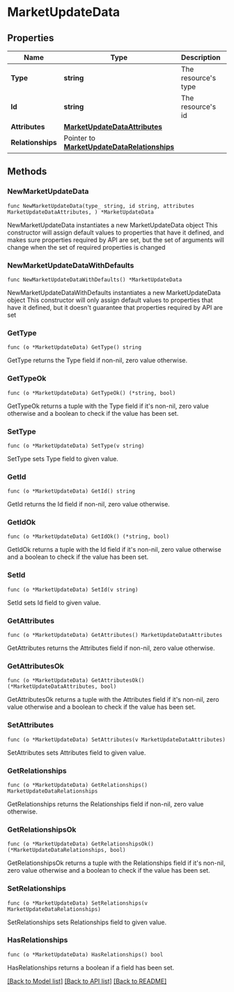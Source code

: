 # MarketUpdateData

## Properties

Name | Type | Description | Notes
------------ | ------------- | ------------- | -------------
**Type** | **string** | The resource&#39;s type | [default to "markets"]
**Id** | **string** | The resource&#39;s id | 
**Attributes** | [**MarketUpdateDataAttributes**](MarketUpdateDataAttributes.md) |  | 
**Relationships** | Pointer to [**MarketUpdateDataRelationships**](MarketUpdateDataRelationships.md) |  | [optional] 

## Methods

### NewMarketUpdateData

`func NewMarketUpdateData(type_ string, id string, attributes MarketUpdateDataAttributes, ) *MarketUpdateData`

NewMarketUpdateData instantiates a new MarketUpdateData object
This constructor will assign default values to properties that have it defined,
and makes sure properties required by API are set, but the set of arguments
will change when the set of required properties is changed

### NewMarketUpdateDataWithDefaults

`func NewMarketUpdateDataWithDefaults() *MarketUpdateData`

NewMarketUpdateDataWithDefaults instantiates a new MarketUpdateData object
This constructor will only assign default values to properties that have it defined,
but it doesn't guarantee that properties required by API are set

### GetType

`func (o *MarketUpdateData) GetType() string`

GetType returns the Type field if non-nil, zero value otherwise.

### GetTypeOk

`func (o *MarketUpdateData) GetTypeOk() (*string, bool)`

GetTypeOk returns a tuple with the Type field if it's non-nil, zero value otherwise
and a boolean to check if the value has been set.

### SetType

`func (o *MarketUpdateData) SetType(v string)`

SetType sets Type field to given value.


### GetId

`func (o *MarketUpdateData) GetId() string`

GetId returns the Id field if non-nil, zero value otherwise.

### GetIdOk

`func (o *MarketUpdateData) GetIdOk() (*string, bool)`

GetIdOk returns a tuple with the Id field if it's non-nil, zero value otherwise
and a boolean to check if the value has been set.

### SetId

`func (o *MarketUpdateData) SetId(v string)`

SetId sets Id field to given value.


### GetAttributes

`func (o *MarketUpdateData) GetAttributes() MarketUpdateDataAttributes`

GetAttributes returns the Attributes field if non-nil, zero value otherwise.

### GetAttributesOk

`func (o *MarketUpdateData) GetAttributesOk() (*MarketUpdateDataAttributes, bool)`

GetAttributesOk returns a tuple with the Attributes field if it's non-nil, zero value otherwise
and a boolean to check if the value has been set.

### SetAttributes

`func (o *MarketUpdateData) SetAttributes(v MarketUpdateDataAttributes)`

SetAttributes sets Attributes field to given value.


### GetRelationships

`func (o *MarketUpdateData) GetRelationships() MarketUpdateDataRelationships`

GetRelationships returns the Relationships field if non-nil, zero value otherwise.

### GetRelationshipsOk

`func (o *MarketUpdateData) GetRelationshipsOk() (*MarketUpdateDataRelationships, bool)`

GetRelationshipsOk returns a tuple with the Relationships field if it's non-nil, zero value otherwise
and a boolean to check if the value has been set.

### SetRelationships

`func (o *MarketUpdateData) SetRelationships(v MarketUpdateDataRelationships)`

SetRelationships sets Relationships field to given value.

### HasRelationships

`func (o *MarketUpdateData) HasRelationships() bool`

HasRelationships returns a boolean if a field has been set.


[[Back to Model list]](../README.md#documentation-for-models) [[Back to API list]](../README.md#documentation-for-api-endpoints) [[Back to README]](../README.md)


